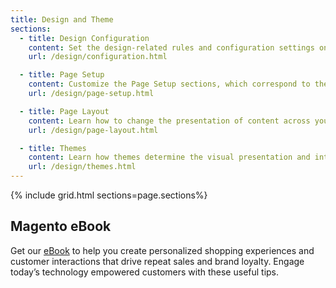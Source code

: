 ```yaml
---
title: Design and Theme
sections:
  - title: Design Configuration
    content: Set the design-related rules and configuration settings on the Design Configuration page.
    url: /design/configuration.html

  - title: Page Setup
    content: Customize the Page Setup sections, which correspond to the underlying structure of the HTML page, as well as many basic page properties.
    url: /design/page-setup.html

  - title: Page Layout
    content: Learn how to change the presentation of content across your site by updating page layouts.
    url: /design/page-layout.html

  - title: Themes
    content: Learn how themes determine the visual presentation and interactions that your customers experience when they visit your store.
    url: /design/themes.html
---
```


{% include grid.html sections=page.sections%}

## Magento eBook

Get our [eBook][2] to help you create personalized shopping experiences and customer interactions that drive repeat sales and brand loyalty. Engage today’s technology empowered customers with these useful tips.

[1]: https://magento.com/resources/customer-engagement-ebook
[2]: https://magento.com/resources/rules-and-tools-successful-customer-engagement
